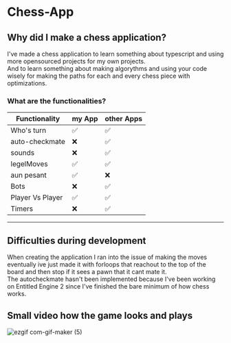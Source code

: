 # Chess-App

## Why did I make a chess application?
I've made a chess application to learn something about typescript and using more opensourced projects for my own projects.<br>
And to learn something about making algorythms and using your code wisely for making the paths for each and every chess piece with optimizations.<br>

### What are the functionalities?
|Functionality|my App|other Apps |
|---|---|---|
|Who's turn|✅|✅|
|auto-checkmate|❌|✅|
|sounds|❌|✅|
|legelMoves|✅|✅|
|aun pesant|✅|❌|
|Bots|❌|✅|
|Player Vs Player|✅|✅|
|Timers|❌|✅|
------

## Difficulties during development

When creating the application I ran into the issue of making the moves eventually ive just made it with forloops that reachout to the top of the board and then stop if it sees a pawn that it cant mate it.<br>
The autocheckmate hasn't been implemented because I've been working on Entitled Engine 2 since I've finished the bare minimum of how chess works.<br>

## Small video how the game looks and plays
![ezgif com-gif-maker (5)](https://user-images.githubusercontent.com/76393975/176200629-3fe6a477-a742-4662-b4d4-696917bf030a.gif)
